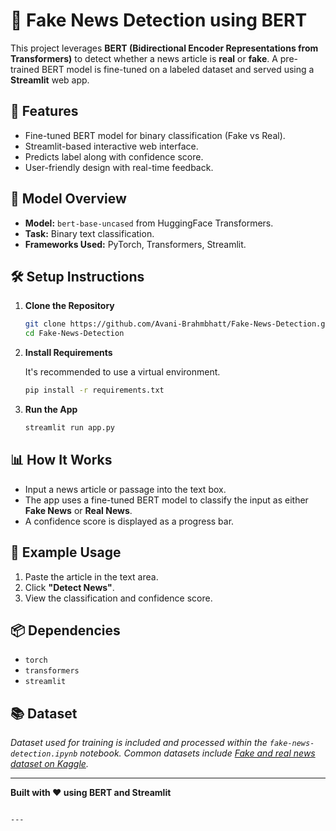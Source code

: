 
# 📰 Fake News Detection using BERT

This project leverages **BERT (Bidirectional Encoder Representations from Transformers)** to detect whether a news article is **real** or **fake**. A pre-trained BERT model is fine-tuned on a labeled dataset and served using a **Streamlit** web app.

## 🚀 Features

- Fine-tuned BERT model for binary classification (Fake vs Real).
- Streamlit-based interactive web interface.
- Predicts label along with confidence score.
- User-friendly design with real-time feedback.

## 🧠 Model Overview

- **Model:** `bert-base-uncased` from HuggingFace Transformers.
- **Task:** Binary text classification.
- **Frameworks Used:** PyTorch, Transformers, Streamlit.


## 🛠️ Setup Instructions

1. **Clone the Repository**

   ```bash
   git clone https://github.com/Avani-Brahmbhatt/Fake-News-Detection.git
   cd Fake-News-Detection
   ```

2. **Install Requirements**

   It's recommended to use a virtual environment.

   ```bash
   pip install -r requirements.txt
   ```


3. **Run the App**

   ```bash
   streamlit run app.py
   ```

## 📊 How It Works

- Input a news article or passage into the text box.
- The app uses a fine-tuned BERT model to classify the input as either **Fake News** or **Real News**.
- A confidence score is displayed as a progress bar.

## 📌 Example Usage

1. Paste the article in the text area.
2. Click **"Detect News"**.
3. View the classification and confidence score.

## 📦 Dependencies

- `torch`
- `transformers`
- `streamlit`



## 📚 Dataset

*Dataset used for training is included and processed within the `fake-news-detection.ipynb` notebook. Common datasets include [Fake and real news dataset on Kaggle](https://www.kaggle.com/datasets/bhavikjikadara/fake-news-detection).*


---

**Built with ❤️ using BERT and Streamlit**
```

---
